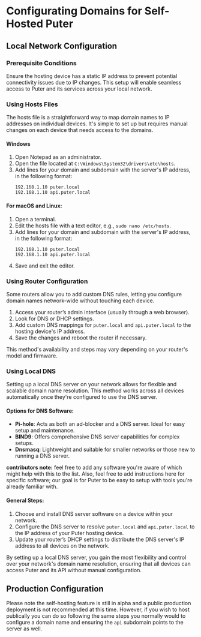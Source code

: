 # Configurating Domains for Self-Hosted Puter

## Local Network Configuration

### Prerequisite Conditions

Ensure the hosting device has a static IP address to prevent potential connectivity issues due to IP changes. This setup will enable seamless access to Puter and its services across your local network.

### Using Hosts Files

The hosts file is a straightforward way to map domain names to IP addresses on individual devices. It's simple to set up but requires manual changes on each device that needs access to the domains.

#### Windows
1. Open Notepad as an administrator.
2. Open the file located at `C:\Windows\System32\drivers\etc\hosts`.
3. Add lines for your domain and subdomain with the server's IP address, in the
   following format:
   ```
   192.168.1.10 puter.local
   192.168.1.10 api.puter.local
   ```

#### For macOS and Linux:
1. Open a terminal.
2. Edit the hosts file with a text editor, e.g., `sudo nano /etc/hosts`.
3. Add lines for your domain and subdomain with the server's IP address, in the
   following format:
   ```
   192.168.1.10 puter.local
   192.168.1.10 api.puter.local
   ```
4. Save and exit the editor.


### Using Router Configuration

Some routers allow you to add custom DNS rules, letting you configure domain names network-wide without touching each device.

1. Access your router’s admin interface (usually through a web browser).
2. Look for DNS or DHCP settings.
3. Add custom DNS mappings for `puter.local` and `api.puter.local` to the hosting device's IP address.
4. Save the changes and reboot the router if necessary.

This method's availability and steps may vary depending on your router's model and firmware.

### Using Local DNS

Setting up a local DNS server on your network allows for flexible and scalable domain name resolution. This method works across all devices automatically once they're configured to use the DNS server.

#### Options for DNS Software:

- **Pi-hole**: Acts as both an ad-blocker and a DNS server. Ideal for easy setup and maintenance.
- **BIND9**: Offers comprehensive DNS server capabilities for complex setups.
- **Dnsmasq**: Lightweight and suitable for smaller networks or those new to running a DNS server.

**contributors note:** feel free to add any software you're aware of
which might help with this to the list. Also, feel free to add instructions here for specific software; our goal is for Puter to be easy to setup with tools you're already familiar with.

#### General Steps:

1. Choose and install DNS server software on a device within your network.
2. Configure the DNS server to resolve `puter.local` and `api.puter.local` to the IP address of your Puter hosting device.
3. Update your router’s DHCP settings to distribute the DNS server's IP address to all devices on the network.

By setting up a local DNS server, you gain the most flexibility and control over your network's domain name resolution, ensuring that all devices can access Puter and its API without manual configuration.

## Production Configuration

Please note the self-hosting feature is still in alpha and a public production
deployment is not recommended at this time. However, if you wish to host
publically you can do so following the same steps you normally would to configure
a domain name and ensuring the `api` subdomain points to the server as well.
